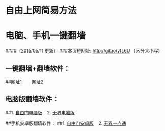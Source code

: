 # 自由上网简易方法
# 电脑、手机一键翻墙
####（2015/05/11 更新）
###本页短网址: http://git.io/vfL6U （区分大小写）

## 一键翻墙+翻墙软件：
##<a href="https://d3gxuywhg1mu34.cloudfront.net" target="_blank">网址1</a>&nbsp;&nbsp;&nbsp;&nbsp;&nbsp;&nbsp;&nbsp;&nbsp;<a href="https://d3fmnf6otobp4d.cloudfront.net" target="_blank">网址2</a>

## 电脑版翻墙软件：
##1. <a href="https://d2b3ah0sq3wcz8.cloudfront.net/fga01.php?fid=fg753p.zip" target="_blank">自由门电脑版</a>&nbsp;&nbsp;&nbsp;&nbsp;2. <a href="https://d2b3ah0sq3wcz8.cloudfront.net/fga01.php?fid=u1405.zip" target="_blank">无界电脑版</a>

##手机安卓版翻墙软件：
##1. <a href="https://d2b3ah0sq3wcz8.cloudfront.net/fga01.php?fid=fgma32.apk" target="_blank">自由门安卓版</a>&nbsp;&nbsp;&nbsp;&nbsp;2. <a href="https://d2b3ah0sq3wcz8.cloudfront.net/fga01.php?fid=um3.1.apk" target="_blank">无界一点通</a>

